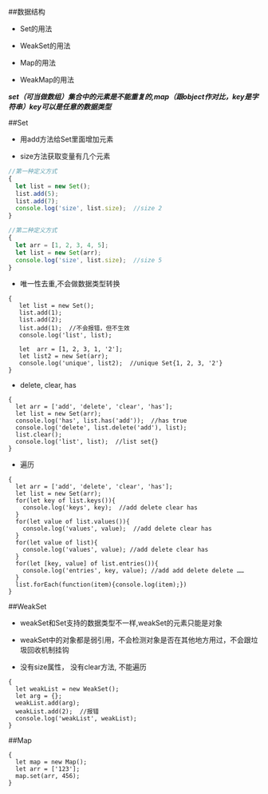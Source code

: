   ##数据结构
  
  - Set的用法
  
  - WeakSet的用法
  
  - Map的用法
  
  - WeakMap的用法
  
***set（可当做数组）集合中的元素是不能重复的,map（跟object作对比，key是字符串）key可以是任意的数据类型***


##Set

- 用add方法给Set里面增加元素

- size方法获取变量有几个元素


```js
//第一种定义方式
{
  let list = new Set();
  list.add(5);
  list.add(7);
  console.log('size', list.size);  //size 2
}

//第二种定义方式
{
  let arr = [1, 2, 3, 4, 5];
  let list = new Set(arr);
  console.log('size', list.size);  //size 5
}
```


- 唯一性去重,不会做数据类型转换

```
{
   let list = new Set();
   list.add(1);
   list.add(2);
   list.add(1);  //不会报错，但不生效
   console.log('list', list);
   
   let  arr = [1, 2, 3, 1, '2'];
   let list2 = new Set(arr);
   console.log('unique', list2);  //unique Set{1, 2, 3, '2'}
}
```

- delete, clear, has

```
{
  let arr = ['add', 'delete', 'clear', 'has'];
  let list = new Set(arr);
  console.log('has', list.has('add'));  //has true 
  console.log('delete', list.delete('add'), list);
  list.clear();
  console.log('list', list);  //list set{}
}
```

- 遍历

```
{
  let arr = ['add', 'delete', 'clear', 'has'];
  let list = new Set(arr);
  for(let key of list.keys()){
    console.log('keys', key);  //add delete clear has
  }
  for(let value of list.values()){
    console.log('values', value);  //add delete clear has
  }
  for(let value of list){
    console.log('values', value); //add delete clear has
  }
  for(let [key, value] of list.entries()){
    console.log('entries', key, value); //add add delete delete ……
  }
  list.forEach(function(item){console.log(item);})
}
```


##WeakSet

- weakSet和Set支持的数据类型不一样,weakSet的元素只能是对象

- weakSet中的对象都是弱引用，不会检测对象是否在其他地方用过，不会跟垃圾回收机制挂钩

- 没有size属性， 没有clear方法, 不能遍历

```
{
  let weakList = new WeakSet();
  let arg = {};
  weakList.add(arg);
  weakList.add(2);  //报错
  console.log('weakList', weakList);
}
```


##Map

```
{
  let map = new Map();
  let arr = ['123'];
  map.set(arr, 456);
}
```





















